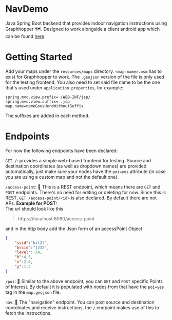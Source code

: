 # NavDemo

Java Spring Boot backend that provides indoor navigation instructions using Graphhopper 🗺. Designed to work alongside a client 
android app which can be found [here](https://github.com/billk97/Indoor-Tracking-App).

# Getting Started

Add your maps under the `resources/maps` directory. `<map-name>.osm` has to exist for Graphhopper to work. The `.geojson` version of the file is only used for the testing frontend. You also need to set said file name to be the one that's used under `application.properties`, for example:
```
spring.mvc.view.prefix= /WEB-INF/jsp/
spring.mvc.view.suffix= .jsp
map.name=nameGoesHereWithoutSuffix
```
The suffixes are added in each method.

# Endpoints

For now the following endpoints have been declared:

`GET /`: provides a simple web-based frontend for testing. Source and destination coordinates (as well as dropdown names) are provided automatically, just make sure your nodes have the `poi=yes` attribute (in case you are using a custom map and not the default one).

`/access-point`: 📶 This is a REST endpoint, which means there are `GET` and `POST` endpoints. There's no need for editing or deleting for now. Since this is REST, `GET /access-point/<id>` is also declared. By default there are not APs.
**Example for POST:**  
The url should look like this 
> https://localhost:8080/access-point  

and in the http body add the Json form of an accessPoint Object
~~~json
{
	"ssid":"bil2l",
	"bssid":"1232",
	"level":-34,
	"h":4.5,
	"x":2.0,
	"y":1.2
}
~~~

`/poi`: 🚩 Similar to the above endpoint, you can `GET` and `POST` specific Points of Interest. By default it is populated with nodes from that have the `poi=yes` tag in the `map.geojson` file.

`nav`: 🧭 The "navigation"  endpoint. You can post source and destination coordinates and receive instructions. the `/` endpoint makes use of this to fetch the instructions.
